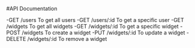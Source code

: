 #API Documentation

-GET /users To get all users
-GET /users/:id To get a specific user
-GET /widgets To get all widgets
-GET /widgets/:id To get a specific widget
-POST /widgets To create a widget
-PUT /widgets/:id To update a widget
-DELETE /widgets/:id To remove a widget


